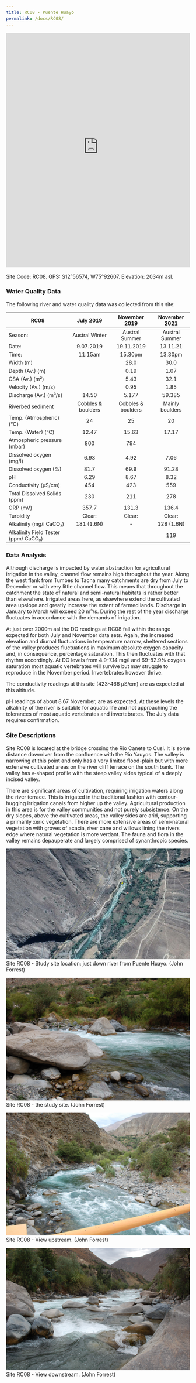 ```yaml
---
title: RC08 - Puente Huayo
permalink: /docs/RC08/
---
```


<iframe width="100%" height="640" allowfullscreen style="border-style:none;" src="https://cavep-undc-hosting.netlify.com/sites/RC08/app-files/"></iframe>


Site Code: RC08.  GPS: S12°56574, W75°92607. Elevation:
2034m asl.

### Water Quality Data

The following river and water quality data was collected from this site:

|     RC08                                    |          July 2019        |        November 2019      |      November 2021     |
|---------------------------------------------|:-------------------------:|:-------------------------:|:----------------------:|
|     Season:                                 |       Austral Winter      |       Austral Summer      |      Austral Summer    |
|     Date:                                   |          9.07.2019        |         19.11.2019        |         13.11.21       |
|     Time:                                   |           11.15am         |           15.30pm         |         13.30pm        |
|     Width (m)                               |                           |            28.0           |           30.0         |
|     Depth (Av.) (m)                         |                           |            0.19           |           1.07         |
|     CSA (Av.) (m²)                          |                           |            5.43           |           32.1         |
|     Velocity (Av.) (m/s)                    |                           |            0.95           |           1.85         |
|     Discharge (Av.) (m³/s)                  |            14.50          |            5.177          |          59.385        |
|     Riverbed sediment                       |     Cobbles & boulders    |     Cobbles & boulders    |     Mainly boulders    |
|     Temp. (Atmospheric) (°C)                |             24            |             25            |            20          |
|     Temp. (Water) (°C)                      |            12.47          |            15.63          |          17.17         |
|     Atmospheric pressure (mbar)             |             800           |             794           |                        |
|     Dissolved oxygen (mg/l)                 |            6.93           |            4.92           |           7.06         |
|     Dissolved oxygen (%)                    |            81.7           |            69.9           |          91.28         |
|     pH                                      |            6.29           |            8.67           |           8.32         |
|     Conductivity (µS/cm)                    |             454           |             423           |           559          |
|     Total Dissolved Solids (ppm)            |             230           |             211           |           278          |
|     ORP (mV)                                |            357.7          |            131.3          |          136.4         |
|     Turbidity                               |           Clear:          |           Clear:          |          Clear:        |
|     Alkalinity (mg/l CaCO₃)                 |         181 (1.6N)        |              -            |        128 (1.6N)      |
|     Alkalinity Field Tester (ppm/ CaCO₃)    |                           |                           |           119          |

### Data Analysis
Although discharge is impacted by water abstraction for agricultural irrigation in the valley, channel flow remains high throughout the year. Along the west flank from Tumbes to Tacna many catchments are dry from July to December or with very little channel flow. This means that throughout the catchment the state of natural and semi-natural habitats is rather better than elsewhere. Irrigated areas here, as elsewhere extend the cultivated area upslope and greatly increase the extent of farmed lands. Discharge in January to March will exceed 20 m³/s. During the rest of the year discharge fluctuates in accordance with the demands of irrigation.

At just over 2000m asl the DO readings at RC08 fall within the range expected for both July and November data sets. Again, the increased elevation and diurnal fluctuations in temperature narrow, sheltered sections of the valley produces fluctuations in maximum absolute oxygen capacity and, in consequence, percentage saturation. This then fluctuates with that rhythm accordingly. At DO levels from 4.9-7.14 mg/l and 69-82.9% oxygen saturation most aquatic vertebrates will survive but may struggle to reproduce in the November period. Invertebrates however thrive. 

The conductivity readings at this site (423-466 µS/cm) are as expected at this altitude. 

pH readings of about 8.67 November, are as expected. At these levels the alkalinity of the river is suitable for aquatic life and not approaching the tolerances of most aquatic vertebrates and invertebrates. The July data requires confirmation. 

### Site Descriptions
Site RC08 is located at the bridge crossing the Rio Canete to Cusi. It is some distance downriver from the confluence with the Rio Yauyos. The valley is narrowing at this point and only has a very limited flood-plain but with more extensive cultivated areas on the river cliff terrace on the south bank. The valley has v-shaped profile with the steep valley sides typical of a deeply incised valley. 
  
There are significant areas of cultivation, requiring irrigation waters along the river terrace. This is irrigated in the traditional fashion with contour-hugging irrigation canals from higher up the valley. Agricultural production in this area is for the valley communities and not purely subsistence. On the dry slopes, above the cultivated areas, the valley sides are arid, supporting a primarily xeric vegetation. There are more extensive areas of semi-natural vegetation with groves of acacia, river cane and willows lining the rivers edge where natural vegetation is more verdant. The fauna and flora in the valley remains depauperate and largely comprised of synanthropic species.


![RC08 View upstream](/assets/SiteDescriptions/RC08/RC08PuenteHuayo.jpg)
Site RC08 - Study site location: just down river from Puente Huayo. (John Forrest)


![Site RC08 - the study site. (John Forrest)](/assets/SiteDescriptions/RC08/RC08Studysite.JPG)
Site RC08 - the study site. (John Forrest)


![RC11 View upstream](/assets/SiteDescriptions/RC08/RC08Viewupstream.JPG)
Site RC08 - View upstream. (John Forrest)


![RC08 View downstream](/assets/SiteDescriptions/RC08/RC08Viewdownstream.JPG)
Site RC08 - View downstream. (John Forrest)
